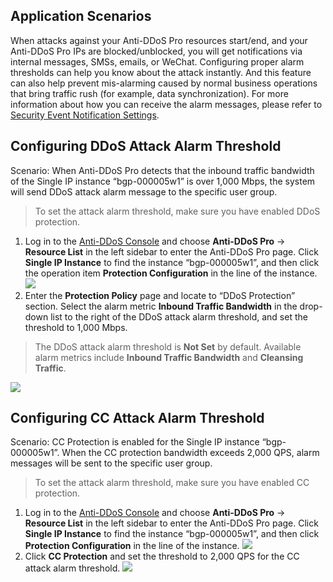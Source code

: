 ## Application Scenarios
When attacks against your Anti-DDoS Pro resources start/end, and your Anti-DDoS Pro IPs are blocked/unblocked, you will get notifications via internal messages, SMSs, emails, or WeChat. Configuring proper alarm thresholds can help you know about the attack instantly. And this feature can also help prevent mis-alarming caused by normal business operations that bring traffic rush (for example, data synchronization). For more information about how you can receive the alarm messages, please refer to [Security Event Notification Settings](https://cloud.tencent.com/document/product/1021/31495).
## Configuring DDoS Attack Alarm Threshold
Scenario: When Anti-DDoS Pro detects that the inbound traffic bandwidth of the Single IP instance “bgp-000005w1” is over 1,000 Mbps, the system will send DDoS attack alarm message to the specific user group.
>To set the attack alarm threshold, make sure you have enabled DDoS protection.

1. Log in to the [Anti-DDoS Console](https://console.cloud.tencent.com/dayu/overview) and choose **Anti-DDoS Pro** -> **Resource List** in the left sidebar to enter the Anti-DDoS Pro page. Click **Single IP Instance** to find the instance “bgp-000005w1”, and then click the operation item **Protection Configuration** in the line of the instance.
![](https://main.qcloudimg.com/raw/2ede4561a7b8cd9c2e9a4468ef8ff5b5.png)
2. Enter the **Protection Policy** page and locate to “DDoS Protection” section. Select the alarm metric **Inbound Traffic Bandwidth** in the drop-down list to the right of the DDoS attack alarm threshold, and set the threshold to 1,000 Mbps.
>The DDoS attack alarm threshold is **Not Set** by default. Available alarm metrics include **Inbound Traffic Bandwidth** and **Cleansing Traffic**.
>
![](https://main.qcloudimg.com/raw/ea0019a1d66fa4de3b69f131199b2f28.png)

## Configuring CC Attack Alarm Threshold
Scenario: CC Protection is enabled for the Single IP instance “bgp-000005w1”. When the CC protection bandwidth exceeds 2,000 QPS, alarm messages will be sent to the specific user group.
>To set the attack alarm threshold, make sure you have enabled CC protection.

1. Log in to the [Anti-DDoS Console](https://console.cloud.tencent.com/dayu/overview) and choose **Anti-DDoS Pro** -> **Resource List** in the left sidebar to enter the Anti-DDoS Pro page. Click **Single IP Instance** to find the instance “bgp-000005w1”, and then click **Protection Configuration** in the line of the instance.
![](https://main.qcloudimg.com/raw/eed3a23439f1eac3cbc07f1a35ad2a7e.png)
2. Click **CC Protection** and set the threshold to 2,000 QPS for the CC attack alarm threshold.
![](https://main.qcloudimg.com/raw/ff070ffa4e34220d929cdceb421c3d81.png)
